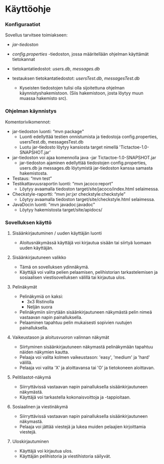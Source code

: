 # Käyttöohje

### Konfiguraatiot
Sovellus tarvitsee toimiakseen:
- *jar-tiedoston*
- *config.properties* -tiedoston, jossa määritellään ohjelman käyttämät tietokannat
- tietokantatiedostot: *users.db*, *messages.db*
- testauksen tietokantatiedostot: *usersTest.db*, *messagesTest.db*

  - Kyseisten tiedostojen tulisi olla sijoitettuna ohjelman käynnistyshakemistoon. (Siis hakemistoon, josta löytyy muun muassa hakemisto src).
  
### Ohjelman käynnistys

Komentorivikomennot:

- jar-tiedoston luonti: “mvn package"
  - Luonti edellyttää testien onnistumista ja tiedostoja config.properties, usersTest.db, messagesTest.db
  - Luotu jar-tiedosto löytyy kansiosta target nimellä 'Tictactoe-1.0-SNAPSHOT.jar'
- jar-tiedoston voi ajaa komennolla java -jar Tictactoe-1.0-SNAPSHOT.jar
  - jar-tiedoston ajaminen edellyttää tiedostojen config.properties, users.db ja messages.db löytymistä jar-tiedoston kanssa samasta hakemistosta.
- Testaus: “mvn test”
- Testikattavuusraportin luonti: “mvn jacoco:report”
  - Löytyy avaamalla tiedoston target/site/jacoco/index.html selaimessa.
- Checkstyle-raportti: “mvn jxr:jxr checkstyle:checkstyle”
  - Löytyy avaamalla tiedoston target/site/checkstyle.html selaimessa.
- JavaDocin luonti: "mvn javadoc:javadoc"
  - Löytyy hakemistosta target/site/apidocs/

### Sovelluksen käyttö

1) Sisäänkirjautuminen / uuden käyttäjän luonti
    - Aloitusnäkymässä käyttäjä voi kirjautua sisään tai siirtyä luomaan uuden käyttäjän.
  
2) Sisäänkirjautuneen valikko
    - Tämä on sovelluksen ydinnäkymä.
    - Käyttäjä voi valita pelien pelaamisen, pelihistorian tarkastelemisen ja sosiaalisen viestisovelluksen välillä tai kirjautua ulos.
  
3) Pelinäkymät
    - Pelinäkymiä on kaksi:
      - 3x3 Ristinolla
      - Neljän suora
    - Pelinäkymiin siirrytään sisäänkirjautuneen näkymästä pelin nimeä vastaavan napin painalluksella.
    - Pelaaminen tapahtuu pelin mukaisesti sopivien ruutujen painalluksella.
  
4) Vaikeustason ja aloitusvuoron valinnan näkymät
    - Siirtyminen sisäänkirjautuneen näkymastä pelinäkymään tapahtuu näiden näkymien kautta.
    - Pelaaja voi valita kolmen vaikeustason: 'easy', 'medium' ja 'hard' välillä.
    - Pelaaja voi valita 'X' ja aloittavansa tai 'O' ja tietokoneen aloittavan.
  
5) Pelitilastot-näkymä
    - Siirryttävissä vastaavan napin painalluksella sisäänkirjautuneen näkymästä.
    - Käyttäjä voi tarkastella kokonaisvoittoja ja -tappioitaan.
  
6) Sosiaalinen ja viestinäkymä
    - Siirryttävissä vastaavan napin painalluksella sisäänkirjautuneen näkymastä.
    - Pelaaja voi jättää viestejä ja lukea muiden pelaajien kirjoittamia viestejä.
  
7) Uloskirjautuminen
    - Käyttäjä voi kirjautua ulos.
    - Käyttäjän pelihistoria ja viestihistoria säilyvät.
